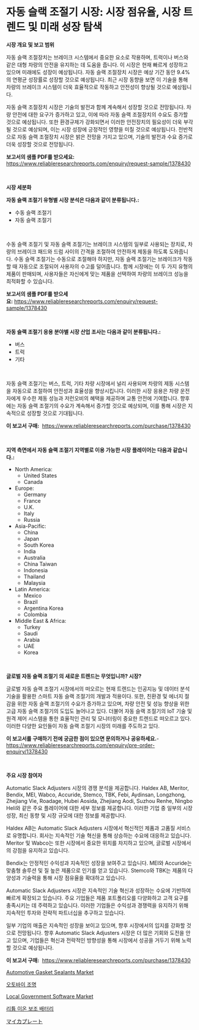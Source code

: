 <p><h1>자동 슬랙 조절기 시장: 시장 점유율, 시장 트렌드 및 미래 성장 탐색</h1></p><p><strong>시장 개요 및 보고 범위</strong></p>
<p><p>자동 슬랙 조절장치는 브레이크 시스템에서 중요한 요소로 작용하며, 트럭이나 버스와 같은 대형 차량의 안전을 유지하는 데 도움을 줍니다. 이 시장은 현재 빠르게 성장하고 있으며 미래에도 성장이 예상됩니다. 자동 슬랙 조절장치 시장은 예상 기간 동안 9.4%의 연평균 성장률로 성장할 것으로 예상됩니다. 최근 시장 동향을 보면 이 기술을 통해 차량의 브레이크 시스템이 더욱 효율적으로 작동하고 안전성이 향상될 것으로 예상됩니다.</p><p>자동 슬랙 조절장치 시장은 기술의 발전과 함께 계속해서 성장할 것으로 전망됩니다. 차량 안전에 대한 요구가 증가하고 있고, 이에 따라 자동 슬랙 조절장치의 수요도 증가할 것으로 예상됩니다. 또한 환경규제가 강화되면서 이러한 안전장치의 필요성이 더욱 부각될 것으로 예상되며, 이는 시장 성장에 긍정적인 영향을 미칠 것으로 예상됩니다. 전반적으로 자동 슬랙 조절장치 시장은 밝은 전망을 가지고 있으며, 기술의 발전과 수요 증가로 더욱 성장할 것으로 전망됩니다.</p></p>
<p><strong>보고서의 샘플 PDF를 받으세요:</strong> <a href="https://www.reliableresearchreports.com/enquiry/request-sample/1378430">https://www.reliableresearchreports.com/enquiry/request-sample/1378430</a></p>
<p>&nbsp;</p>
<p><strong>시장 세분화</strong></p>
<p><strong>자동 슬랙 조절기 유형별 시장 분석은 다음과 같이 분류됩니다.:</strong></p>
<p><ul><li>수동 슬랙 조절기</li><li>자동 슬랙 조절기</li></ul></p>
<p>&nbsp;</p>
<p><p>수동 슬랙 조절기 및 자동 슬랙 조절기는 브레이크 시스템의 일부로 사용되는 장치로, 차량의 브레이크 패드와 드럼 사이의 간격을 조절하여 안전하게 제동을 하도록 도와줍니다. 수동 슬랙 조절기는 수동으로 조절해야 하지만, 자동 슬랙 조절기는 브레이크가 작동할 때 자동으로 조절되어 사용자의 수고를 덜어줍니다. 함께 시장에는 이 두 가지 유형의 제품이 판매되며, 사용자들은 자신에게 맞는 제품을 선택하여 차량의 브레이크 성능을 최적화할 수 있습니다.</p></p>
<p><strong>보고서의 샘플 PDF를 받으세요:</strong>&nbsp;<a href="https://www.reliableresearchreports.com/enquiry/request-sample/1378430">https://www.reliableresearchreports.com/enquiry/request-sample/1378430</a></p>
<p>&nbsp;</p>
<p><strong> 자동 슬랙 조절기 응용 분야별 시장 산업 조사는 다음과 같이 분류됩니다.:</strong></p>
<p><ul><li>버스</li><li>트럭</li><li>기타</li></ul></p>
<p>&nbsp;</p>
<p><p>자동 슬랙 조절기는 버스, 트럭, 기타 차량 시장에서 널리 사용되며 차량의 제동 시스템을 자동으로 조절하여 안전성과 효율성을 향상시킵니다. 이러한 시장 응용은 차량 운전자에게 우수한 제동 성능과 저런오비의 혜택을 제공하며 교통 안전에 기여합니다. 향후에는 자동 슬랙 조절기의 수요가 계속해서 증가할 것으로 예상되며, 이를 통해 시장은 지속적으로 성장할 것으로 기대됩니다.</p></p>
<p><strong>이 보고서 구매:</strong>&nbsp; <a href="https://www.reliableresearchreports.com/purchase/1378430">https://www.reliableresearchreports.com/purchase/1378430</a></p>
<p>&nbsp;</p>
<p><strong>지역 측면에서 자동 슬랙 조절기 지역별로 이용 가능한 시장 플레이어는 다음과 같습니다.:</strong></p>
<p><ul>
    <li>
        North America:
        <ul>
            <li>United States</li>
            <li>Canada</li>
        </ul>
    </li>
    <li>
        Europe:
        <ul>
            <li>Germany</li>
            <li>France</li>
            <li>U.K.</li>
            <li>Italy</li>
            <li>Russia</li>
        </ul>
    </li>
    <li>
        Asia-Pacific:
        <ul>
            <li>China</li>
            <li>Japan</li>
            <li>South Korea</li>
            <li>India</li>
            <li>Australia</li>
            <li>China Taiwan</li>
            <li>Indonesia</li>
            <li>Thailand</li>
            <li>Malaysia</li>
        </ul>
    </li>
    <li>
        Latin America:
        <ul>
            <li>Mexico</li>
            <li>Brazil</li>
            <li>Argentina Korea</li>
            <li>Colombia</li>
        </ul>
    </li>
    <li>
        Middle East & Africa:
        <ul>
            <li>Turkey</li>
            <li>Saudi</li>
            <li>Arabia</li>
            <li>UAE</li>
            <li>Korea</li>
        </ul>
    </li>
    </ul></p>
<p>&nbsp;</p>
<p><strong>글로벌 자동 슬랙 조절기 의 새로운 트렌드는 무엇입니까? 시장?</strong></p>
<p><p>글로벌 자동 슬랙 조절기 시장에서의 떠오르는 현재 트렌드는 인공지능 및 데이터 분석 기술을 활용한 스마트 자동 슬랙 조절기의 개발과 적용이다. 또한, 친환경 및 에너지 절감을 위한 자동 슬랙 조절기의 수요가 증가하고 있으며, 차량 안전 및 성능 향상을 위한 고급 자동 슬랙 조절기의 도입도 늘어나고 있다. 더불어 자동 슬랙 조절기의 IoT 기술 및 원격 제어 시스템을 통한 효율적인 관리 및 모니터링이 중요한 트렌드로 떠오르고 있다. 이러한 다양한 요인들이 자동 슬랙 조절기 시장의 미래를 주도하고 있다.</p></p>
<p><strong>이 보고서를 구매하기 전에 궁금한 점이 있으면 문의하거나 공유하세요.</strong>- <a href="https://www.reliableresearchreports.com/enquiry/pre-order-enquiry/1378430">https://www.reliableresearchreports.com/enquiry/pre-order-enquiry/1378430</a></p>
<p>&nbsp;</p>
<p><strong>주요 시장 참여자</strong></p>
<p><p>Automatic Slack Adjusters 시장의 경쟁 분석을 제공합니다. Haldex AB, Meritor, Bendix, MEI, Wabco, Accuride, Stemco, TBK, Febi, Aydinsan, Longzhong, Zhejiang Vie, Roadage, Hubei Aosida, Zhejiang Aodi, Suzhou Renhe, Ningbo Heli와 같은 주요 플레이어에 대한 세부 정보를 제공합니다. 이러한 기업 중 일부의 시장 성장, 최신 동향 및 시장 규모에 대한 정보를 제공합니다.</p><p>Haldex AB는 Automatic Slack Adjusters 시장에서 혁신적인 제품과 고품질 서비스로 유명합니다. 회사는 지속적인 기술 혁신을 통해 상승하는 수요에 대응하고 있습니다. Meritor 및 Wabco는 또한 시장에서 중요한 위치를 차지하고 있으며, 글로벌 시장에서의 강점을 유지하고 있습니다.</p><p>Bendix는 안정적인 수익성과 지속적인 성장을 보여주고 있습니다. MEI와 Accuride는 맞춤형 솔루션 및 질 높은 제품으로 인기를 얻고 있습니다. Stemco와 TBK는 제품의 다양성과 기술력을 통해 시장 점유율을 확대하고 있습니다.</p><p>Automatic Slack Adjusters 시장은 지속적인 기술 혁신과 성장하는 수요에 기반하여 빠르게 확장되고 있습니다. 주요 기업들은 제품 포트폴리오를 다양화하고 고객 요구를 충족시키는 데 주력하고 있습니다. 이러한 기업들은 수익성과 경쟁력을 유지하기 위해 지속적인 투자와 전략적 파트너십을 추구하고 있습니다.</p><p>일부 기업의 매출은 지속적인 성장을 보이고 있으며, 향후 시장에서의 입지를 강화할 것으로 전망됩니다. 향후 Automatic Slack Adjusters 시장은 더 많은 기회와 도전을 안고 있으며, 기업들은 혁신과 전략적인 방향성을 통해 시장에서 성공을 거두기 위해 노력할 것으로 예상됩니다.</p></p>
<p><strong>이 보고서 구매:</strong>&nbsp;&nbsp;<a href="https://www.reliableresearchreports.com/purchase/1378430">https://www.reliableresearchreports.com/purchase/1378430</a></p>
<p><p><a href="https://github.com/marloy8/Market-Research-Report-List-3/blob/main/automotive-gasket-sealants-market.md">Automotive Gasket Sealants Market</a></p><p><a href="https://github.com/vseigx30c9a1j/Market-Research-Report-List-1/blob/main/3809267523.md">오토바이 조명</a></p><p><a href="https://issuu.com/reportprime-2/docs/local-government-software-market-size-2030.pptx">Local Government Software Market</a></p><p><a href="https://github.com/plelbej847484502/Market-Research-Report-List-1/blob/main/4026104522.md">리튬 이온 보조 배터리</a></p><p><a href="https://github.com/dzy793153605/Market-Research-Report-List-1/blob/main/3313240831.md">マイカプレート</a></p></p>
